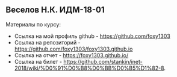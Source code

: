 ## Веселов Н.К. ИДМ-18-01

Материалы по курсу:
- Ссылка на мой профиль github - https://github.com/foxy1303
- Ссылка на репозиторий - https://github.com/foxy1303/foxy1303.github.io
- Ссылка на отчет - https://foxy1303.github.io/
- Ссылка на билет - https://github.com/stankin/inet-2018/wiki/%D0%91%D0%B8%D0%BB%D0%B5%D1%82-8.
